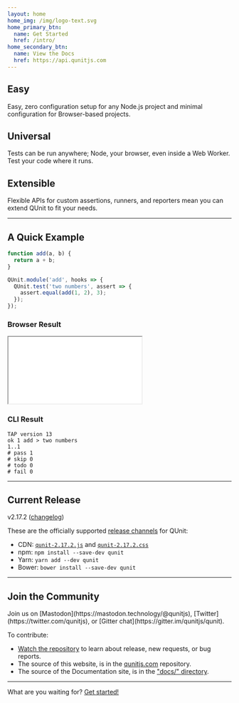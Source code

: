 ```yaml
---
layout: home
home_img: /img/logo-text.svg
home_primary_btn:
  name: Get Started
  href: /intro/
home_secondary_btn:
  name: View the Docs
  href: https://api.qunitjs.com
---
```


<section class="grid grid--small home-highlights">
  <div>
    <h2>Easy</h2>
    <p>Easy, zero configuration setup for any Node.js project and minimal configuration for Browser-based projects.</p>
  </div>

  <div>
    <h2>Universal</h2>
    <p>Tests can be run anywhere; Node, your browser, even inside a Web Worker. Test your code where it runs.</p>
  </div>

  <div>
    <h2>Extensible</h2>
    <p>Flexible APIs for custom assertions, runners, and reporters mean you can extend QUnit to fit your needs.</p>
  </div>
</section>

---

## A Quick Example

```js
function add(a, b) {
  return a + b;
}

QUnit.module('add', hooks => {
  QUnit.test('two numbers', assert => {
    assert.equal(add(1, 2), 3);
  });
});
```

<div class="grid grid--split" markdown="1">

<div class="example-result" markdown="1">

### Browser Result

<iframe loading="lazy" title="The example test code running in the browser" src="/resources/example-add.html"></iframe>

</div>

<div class="example-result" markdown="1">

### CLI Result

```tap
TAP version 13
ok 1 add > two numbers
1..1
# pass 1
# skip 0
# todo 0
# fail 0
```

</div>

</div>

---

## Current Release

<p class="lead lead--center">v2.17.2 (<a href="https://github.com/qunitjs/qunit/blob/2.17.2/History.md">changelog</a>)</p>

These are the officially supported [release channels](intro.md#release-channels) for QUnit:

* CDN: [`qunit-2.17.2.js`](https://code.jquery.com/qunit/qunit-2.17.2.js) and [`qunit-2.17.2.css`](https://code.jquery.com/qunit/qunit-2.17.2.css)
* npm: `npm install --save-dev qunit`
* Yarn: `yarn add --dev qunit`
* Bower: `bower install --save-dev qunit`

---

## Join the Community

<p class="lead lead--center" markdown="1">Join us on [Mastodon](https://mastodon.technology/@qunitjs), [Twitter](https://twitter.com/qunitjs), or [Gitter chat](https://gitter.im/qunitjs/qunit).</p>

To contribute:

* [Watch the repository](https://github.com/qunitjs/qunit) to learn about release, new requests, or bug reports.
* The source of this website, is in the [qunitjs.com](https://github.com/qunitjs/qunitjs.com) repository.
* The source of the Documentation site, is in the ["docs/" directory](https://github.com/qunitjs/qunit/tree/master/docs).

---

<p class="cta">What are you waiting for? <a href="{% link intro.md %}" class="button">Get started!</a></p>

